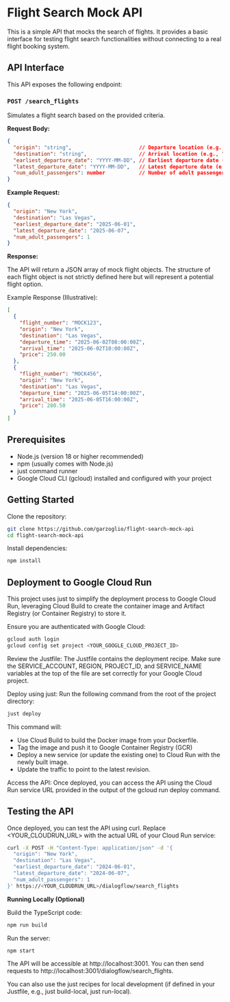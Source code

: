 # Flight Search Mock API

This is a simple API that mocks the search of flights. It provides a basic interface for testing flight search functionalities without connecting to a real flight booking system.

## API Interface

This API exposes the following endpoint:

### `POST /search_flights`

Simulates a flight search based on the provided criteria.

**Request Body:**

```json
{
  "origin": "string",                      // Departure location (e.g., "New York")
  "destination": "string",                 // Arrival location (e.g., "Las Vegas")
  "earliest_departure_date": "YYYY-MM-DD", // Earliest departure date (e.g., "2024-06-01")
  "latest_departure_date": "YYYY-MM-DD",   // Latest departure date (e.g., "2024-06-07")
  "num_adult_passengers": number           // Number of adult passengers (e.g., 1)
}
```

**Example Request:**

```json
{
  "origin": "New York",
  "destination": "Las Vegas",
  "earliest_departure_date": "2025-06-01",
  "latest_departure_date": "2025-06-07",
  "num_adult_passengers": 1
}
```

**Response:**

The API will return a JSON array of mock flight objects. The structure of each flight object is not strictly defined here but will represent a potential flight option.

Example Response (Illustrative):

```json
[
  {
    "flight_number": "MOCK123",
    "origin": "New York",
    "destination": "Las Vegas",
    "departure_time": "2025-06-02T08:00:00Z",
    "arrival_time": "2025-06-02T10:00:00Z",
    "price": 250.00
  },
  {
    "flight_number": "MOCK456",
    "origin": "New York",
    "destination": "Las Vegas",
    "departure_time": "2025-06-05T14:00:00Z",
    "arrival_time": "2025-06-05T16:00:00Z",
    "price": 280.50
  }
]
```

## Prerequisites
* Node.js (version 18 or higher recommended)
* npm (usually comes with Node.js)
* just command runner
* Google Cloud CLI (gcloud) installed and configured with your project

## Getting Started

Clone the repository:

```bash
git clone https://github.com/garzoglio/flight-search-mock-api
cd flight-search-mock-api
```
Install dependencies:

```bash
npm install
```

## Deployment to Google Cloud Run
This project uses just to simplify the deployment process to Google Cloud Run, leveraging Cloud Build to create the container image and Artifact Registry (or Container Registry) to store it.

Ensure you are authenticated with Google Cloud:

```bash
gcloud auth login
gcloud config set project <YOUR_GOOGLE_CLOUD_PROJECT_ID>
```
Review the Justfile: The Justfile contains the deployment recipe. Make sure the SERVICE_ACCOUNT, REGION, PROJECT_ID, and SERVICE_NAME variables at the top of the file are set correctly for your Google Cloud project.

Deploy using just: Run the following command from the root of the project directory:

```bash
just deploy
```

This command will:

* Use Cloud Build to build the Docker image from your Dockerfile.
* Tag the image and push it to Google Container Registry (GCR)
* Deploy a new service (or update the existing one) to Cloud Run with the newly built image.
* Update the traffic to point to the latest revision.

Access the API: Once deployed, you can access the API using the Cloud Run service URL provided in the output of the gcloud run deploy command.

## Testing the API

Once deployed, you can test the API using curl. Replace <YOUR_CLOUDRUN_URL> with the actual URL of your Cloud Run service:

```bash
curl -X POST -H "Content-Type: application/json" -d '{
  "origin": "New York",
  "destination": "Las Vegas",
  "earliest_departure_date": "2024-06-01",
  "latest_departure_date": "2024-06-07",
  "num_adult_passengers": 1
}' https://<YOUR_CLOUDRUN_URL>/dialogflow/search_flights
```

**Running Locally (Optional)**

Build the TypeScript code:

```bash
npm run build
```

Run the server:

```bash
npm start
```

The API will be accessible at http://localhost:3001. You can then send requests to http://localhost:3001/dialogflow/search_flights.

You can also use the just recipes for local development (if defined in your Justfile, e.g., just build-local, just run-local).


